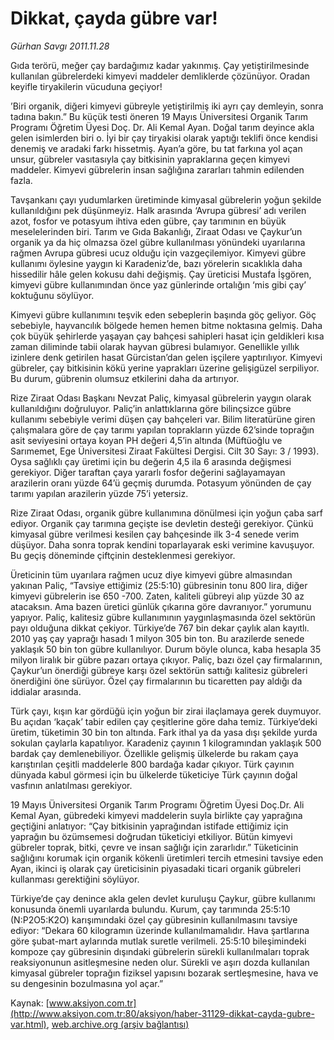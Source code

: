 # Dikkat, çayda gübre var!

*Gürhan Savgı 2011.11.28*

<font class="agenda2NewsSpot">
 Gıda terörü, meğer çay bardağımız kadar yakınmış. Çay yetiştirilmesinde kullanılan gübrelerdeki kimyevi maddeler demliklerde çözünüyor. Oradan keyifle tiryakilerin vücuduna geçiyor!
</font>
<font class="newsDetail">
 <p>
 </p>
 <p>
 </p>
 <p class="MsoNormal">
  ’Biri organik, diğeri kimyevi gübreyle yetiştirilmiş iki ayrı çay demleyin, sonra tadına bakın.” Bu küçük testi öneren 19 Mayıs Üniversitesi Organik Tarım Programı Öğretim Üyesi Doç. Dr. Ali Kemal Ayan. Doğal tarım deyince akla gelen isimlerden biri o. İyi bir çay tiryakisi olarak yaptığı teklifi önce kendisi denemiş ve aradaki farkı hissetmiş. Ayan’a göre, bu tat farkına yol açan unsur, gübreler vasıtasıyla çay bitkisinin yapraklarına geçen kimyevi maddeler. Kimyevi gübrelerin insan sağlığına zararları tahmin edilenden fazla.
 </p>
 <p>
 </p>
 <p class="MsoNormal">
  Tavşankanı çayı yudumlarken üretiminde kimyasal gübrelerin yoğun şekilde kullanıldığını pek düşünmeyiz. Halk arasında ‘Avrupa gübresi’ adı verilen azot, fosfor ve potasyum ihtiva eden gübre, çay tarımının en büyük meselelerinden biri. Tarım ve Gıda Bakanlığı, Ziraat Odası ve Çaykur’un organik ya da hiç olmazsa özel gübre kullanılması yönündeki uyarılarına rağmen Avrupa gübresi ucuz olduğu için vazgeçilemiyor. Kimyevi gübre kullanımı öylesine yaygın ki Karadeniz’de, bazı yörelerin sıcaklıkla daha hissedilir hâle gelen kokusu dahi değişmiş. Çay üreticisi Mustafa İşgören, kimyevi gübre kullanımından önce yaz günlerinde ortalığın ‘mis gibi çay’ koktuğunu söylüyor.
 </p>
 <p>
 </p>
 <p class="MsoNormal">
  Kimyevi gübre kullanımını teşvik eden sebeplerin başında göç geliyor. Göç sebebiyle, hayvancılık bölgede hemen hemen bitme noktasına gelmiş. Daha çok büyük şehirlerde yaşayan çay bahçesi sahipleri hasat için geldikleri kısa zaman diliminde tabii olarak hayvan gübresi bulamıyor. Genellikle yıllık izinlere denk getirilen hasat Gürcistan’dan gelen işçilere yaptırılıyor. Kimyevi gübreler, çay bitkisinin kökü yerine yaprakları üzerine gelişigüzel serpiliyor. Bu durum, gübrenin olumsuz etkilerini daha da artırıyor.
 </p>
 <p>
 </p>
 <p class="MsoNormal">
  Rize Ziraat Odası Başkanı Nevzat Paliç, kimyasal gübrelerin yaygın olarak kullanıldığını doğruluyor. Paliç’in anlattıklarına göre bilinçsizce gübre kullanımı sebebiyle verimi düşen çay bahçeleri var. Bilim literatürüne giren çalışmalara göre de çay tarımı yapılan toprakların yüzde 62’sinde toprağın asit seviyesini ortaya koyan PH değeri 4,5’in altında (Müftüoğlu ve Sarımemet, Ege Üniversitesi Ziraat Fakültesi Dergisi. Cilt 30 Sayı: 3 / 1993). Oysa sağlıklı çay üretimi için bu değerin 4,5 ila 6 arasında değişmesi gerekiyor. Diğer taraftan çaya yararlı fosfor değerini sağlayamayan arazilerin oranı yüzde 64’ü geçmiş durumda. Potasyum yönünden de çay tarımı yapılan arazilerin yüzde 75’i yetersiz.
 </p>
 <p>
 </p>
 <p class="MsoNormal">
  Rize Ziraat Odası, organik gübre kullanımına dönülmesi için yoğun çaba sarf ediyor.
  <span>
  </span>
  Organik çay tarımına geçişte ise devletin desteği gerekiyor. Çünkü kimyasal gübre verilmesi kesilen çay bahçesinde ilk 3-4 senede verim düşüyor. Daha sonra toprak kendini toparlayarak eski verimine kavuşuyor. Bu geçiş döneminde çiftçinin desteklenmesi gerekiyor.
 </p>
 <p>
 </p>
 <p class="MsoNormal">
  Üreticinin tüm uyarılara rağmen ucuz diye kimyevi gübre almasından yakınan Paliç, “Tavsiye ettiğimiz (25:5:10) gübresinin tonu 800 lira, diğer kimyevi gübrelerin ise 650 -700. Zaten, kaliteli gübreyi alıp yüzde 30 az atacaksın. Ama bazen üretici günlük çıkarına göre davranıyor.” yorumunu yapıyor. Paliç, kalitesiz gübre kullanımının yaygınlaşmasında özel sektörün payı olduğuna dikkat çekiyor. Türkiye’de 767 bin dekar çaylık alan kayıtlı. 2010 yaş çay yaprağı hasadı 1 milyon 305 bin ton. Bu arazilerde senede yaklaşık 50 bin ton gübre kullanılıyor. Durum böyle olunca, kaba hesapla 35 milyon liralık bir gübre pazarı ortaya çıkıyor. Paliç, bazı özel çay firmalarının, Çaykur’un önerdiği gübreye karşı özel sektörün sattığı kalitesiz gübreleri önerdiğini öne sürüyor. Özel çay firmalarının bu ticaretten pay aldığı da iddialar arasında.
 </p>
 <p>
 </p>
 <p class="MsoNormal">
  Türk çayı, kışın kar gördüğü için yoğun bir zirai ilaçlamaya gerek duymuyor. Bu açıdan ‘kaçak’ tabir edilen çay çeşitlerine göre daha temiz. Türkiye’deki üretim, tüketimin 30 bin ton altında. Fark ithal ya da yasa dışı şekilde yurda sokulan çaylarla kapatılıyor. Karadeniz çayının 1 kilogramından yaklaşık 500 bardak çay demlenebiliyor. Özellikle gelişmiş ülkelerde bu rakam çaya karıştırılan çeşitli maddelerle 800 bardağa kadar çıkıyor. Türk çayının dünyada kabul görmesi için bu ülkelerde tüketiciye Türk çayının doğal vasfının anlatılması gerekiyor.
 </p>
 <p>
 </p>
 <p class="MsoNormal">
  19 Mayıs Üniversitesi Organik Tarım Programı Öğretim Üyesi Doç.Dr. Ali Kemal Ayan, gübredeki kimyevi maddelerin suyla birlikte çay yaprağına geçtiğini anlatıyor: “Çay bitkisinin yaprağından istifade ettiğimiz için yaprağın bu özümsemesi doğrudan tüketiciyi etkiliyor. Bütün kimyevi gübreler toprak, bitki, çevre ve insan sağlığı için zararlıdır.” Tüketicinin sağlığını korumak için organik kökenli üretimleri tercih etmesini tavsiye eden Ayan, ikinci iş olarak çay üreticisinin piyasadaki ticari organik gübreleri kullanması gerektiğini söylüyor.
 </p>
 <p>
 </p>
 <p class="MsoNormal">
  Türkiye’de çay denince akla gelen devlet kuruluşu Çaykur, gübre kullanımı konusunda önemli uyarılarda bulundu. Kurum, çay tarımında 25:5:10 (N:P2O5:K2O) karışımındaki özel çay gübresinin kullanılmasını tavsiye ediyor: “Dekara 60 kilogramın üzerinde kullanılmamalıdır. Hava şartlarına göre şubat-mart aylarında mutlak suretle verilmeli. 25:5:10 bileşimindeki kompoze çay gübresinin dışındaki gübrelerin sürekli kullanılmaları toprak reaksiyonunun asitleşmesine neden olur. Sürekli ve aşırı dozda kullanılan kimyasal gübreler toprağın fiziksel yapısını bozarak sertleşmesine, hava ve su dengesinin bozulmasına yol açar.”
 </p>
 <p>
 </p>
</font>

Kaynak: [www.aksiyon.com.tr](http://www.aksiyon.com.tr:80/aksiyon/haber-31129-dikkat-cayda-gubre-var.html), [web.archive.org (arşiv bağlantısı)](http://web.archive.org/web/20120101224029/http://www.aksiyon.com.tr:80/aksiyon/haber-31129-dikkat-cayda-gubre-var.html)
